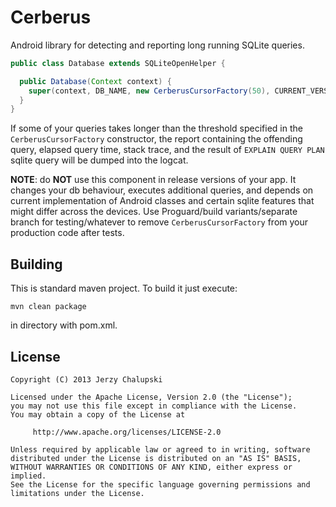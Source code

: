 Cerberus
========

Android library for detecting and reporting long running SQLite queries.

```java
public class Database extends SQLiteOpenHelper {

  public Database(Context context) {
    super(context, DB_NAME, new CerberusCursorFactory(50), CURRENT_VERSION);
  }
}
```

If some of your queries takes longer than the threshold specified in the `CerberusCursorFactory` constructor, the report containing the offending query, elapsed query time, stack trace, and the result of `EXPLAIN QUERY PLAN` sqlite query will be dumped into the logcat.

**NOTE**: do **NOT** use this component in release versions of your app. It changes your db behaviour, executes additional queries, and depends on current implementation of Android classes and certain sqlite features that might differ across the devices. Use Proguard/build variants/separate branch for testing/whatever to remove `CerberusCursorFactory` from your production code after tests.

Building
--------
This is standard maven project. To build it just execute:
```shell
mvn clean package
```
in directory with pom.xml.

License
-------

    Copyright (C) 2013 Jerzy Chalupski

    Licensed under the Apache License, Version 2.0 (the "License");
    you may not use this file except in compliance with the License.
    You may obtain a copy of the License at

         http://www.apache.org/licenses/LICENSE-2.0

    Unless required by applicable law or agreed to in writing, software
    distributed under the License is distributed on an "AS IS" BASIS,
    WITHOUT WARRANTIES OR CONDITIONS OF ANY KIND, either express or implied.
    See the License for the specific language governing permissions and
    limitations under the License.
